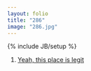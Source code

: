 ```yaml
---
layout: folio
title: "286"
image: "286.jpg"
---
```

{% include JB/setup %}

<div class="copy">
</div>

<div class="choice">
	<ol>
		<li><a href="287.html">
			Yeah, this place is legit
</a></li>
	</ol>
</div>